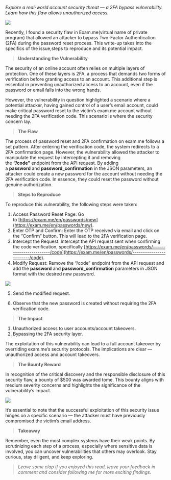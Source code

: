 _Explore a real-world account security threat — a 2FA bypass vulnerability. Learn how this flaw allows unauthorized access._

![](https://miro.medium.com/v2/resize:fit:700/1*H7h8BD04atY4QgEqtRMNtg.png)

Recently, I found a security flaw in Exam.me(virtual name of private program) that allowed an attacker to bypass Two-Factor Authentication (2FA) during the password reset process. This write-up takes into the specifics of the issue,steps to reproduce and its potential impact.

> **Understanding the Vulnerability**

The security of an online account often relies on multiple layers of protection. One of these layers is 2FA, a process that demands two forms of verification before granting access to an account. This additional step is essential in preventing unauthorized access to an account, even if the password or email falls into the wrong hands.

However, the vulnerability in question highlighted a scenario where a potential attacker, having gained control of a user’s email account, could make critical password reset to the victim’s exam.me account without needing the 2FA verification code. This scenario is where the security concern lay.

> **The Flaw**

The process of password reset and 2FA confirmation on exam.me follows a set pattern. After entering the verification code, the system redirects to a 2FA confirmation page. However, the vulnerability allowed the attacker to manipulate the request by intercepting it and removing the **“/code”** endpoint from the API request. By adding a **password** and **password_confirmation** in the JSON parameters, an attacker could create a new password for the account without needing the 2FA verification code. In essence, they could reset the password without genuine authorization.

> **Steps to Reproduce**

To reproduce this vulnerability, the following steps were taken:

1. Access Password Reset Page: Go to [https://exam.me/en/passwords/new](https://exam.me/en/passwords/new).
2. Enter OTP and Confirm: Enter the OTP received via email and click on the “Confirm” button. This will lead to the 2FA verification page.
3. Intercept the Request: Intercept the API request sent when confirming the code verification, specifically [https://exam.me/en/passwords/------------------------/code](https://exam.me/en/passwords/------------------------/code).
4. Modify Request: Remove the “/code” endpoint from the API request and add the **password** and **password_confirmation** parameters in JSON format with the desired new password.

![](https://miro.medium.com/v2/resize:fit:700/1*4uTuLQfVRKXUUoxbisPUJg.png)

5. Send the modified request.

6. Observe that the new password is created without requiring the 2FA verification code.

> **The Impact**

1. Unauthorized access to user accounts/account takeovers.
2. Bypassing the 2FA security layer.

The exploitation of this vulnerability can lead to a full account takeover by overriding exam.me’s security protocols. The implications are clear — unauthorized access and account takeovers.

> **The Bounty Reward**

In recognition of the critical discovery and the responsible disclosure of this security flaw, a bounty of $500 was awarded tome. This bounty aligns with medium severity concerns and highlights the significance of the vulnerability’s impact.

![](https://miro.medium.com/v2/resize:fit:252/1*6MPqWTJwg4Eal_S6NQobcA.png)

It’s essential to note that the successful exploitation of this security issue hinges on a specific scenario — the attacker must have previously compromised the victim’s email address.

> **Takeaway**

Remember, even the most complex systems have their weak points. By scrutinizing each step of a process, especially where sensitive data is involved, you can uncover vulnerabilities that others may overlook. Stay curious, stay diligent, and keep exploring.

> _Leave some clap if you enjoyed this read, leave your feedback in comment and consider following me for more exciting findings._

